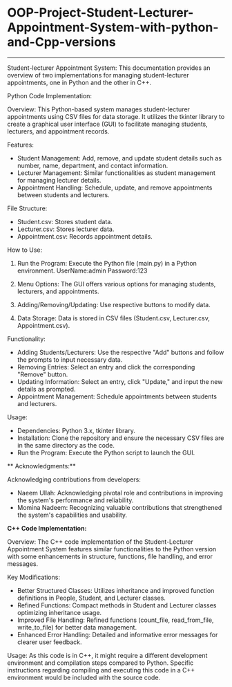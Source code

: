 # OOP-Project-Student-Lecturer-Appointment-System-with-python-and-Cpp-versions
-------------------------------------------------------------------------------
Student-lecturer Appointment System:
This documentation provides an overview of two implementations for managing student-lecturer appointments, one in Python and 
the other in C++.

Python Code Implementation:

Overview:
This Python-based system manages student-lecturer appointments using CSV files for data storage. It utilizes the tkinter library to create
a graphical user interface (GUI) to facilitate managing students, lecturers, and appointment records.

Features:
- Student Management:
Add, remove, and update student details such as number, name, department, and contact information.
- Lecturer Management:
Similar functionalities as student management for managing lecturer details.
- Appointment Handling:
Schedule, update, and remove appointments between students and lecturers.

File Structure:
- Student.csv:
  Stores student data.
- Lecturer.csv:
  Stores lecturer data.
- Appointment.csv:
  Records appointment details.
  
How to Use:
1. Run the Program:
Execute the Python file (main.py) in a Python environment.
UserName:admin   Password:123

2. Menu Options:
 The GUI offers various options for managing students, lecturers, and appointments.
3. Adding/Removing/Updating:
Use respective buttons to modify data.

4. Data Storage:
 Data is stored in CSV files (Student.csv, Lecturer.csv, Appointment.csv).

Functionality:
- Adding Students/Lecturers:
Use the respective "Add" buttons and follow the prompts to input necessary data.
- Removing Entries:
Select an entry and click the corresponding "Remove" button.
- Updating Information:
Select an entry, click "Update," and input the new details as prompted.
- Appointment Management:
 Schedule appointments between students and lecturers.

Usage:
- Dependencies:
 Python 3.x, tkinter library.
- Installation:
 Clone the repository and ensure the necessary CSV files are in the same directory as the code.
- Run the Program:
Execute the Python script to launch the GUI.

** Acknowledgments:**

Acknowledging contributions from developers:
- Naeem Ullah:
 Acknowledging pivotal role and contributions in improving the system's performance and reliability.
- Momina Nadeem:
Recognizing valuable contributions that strengthened the system's capabilities and usability.


**C++ Code Implementation:**

Overview:
The C++ code implementation of the Student-Lecturer Appointment System features similar functionalities to the 
Python version with some enhancements in structure, functions, file handling, and error messages.

Key Modifications:
- Better Structured Classes:
Utilizes inheritance and improved function definitions in People, Student, and Lecturer classes.
- Refined Functions:
Compact methods in Student and Lecturer classes optimizing inheritance usage.
- Improved File Handling:
Refined functions (count_file, read_from_file, write_to_file) for better data management.
- Enhanced Error Handling: 
Detailed and informative error messages for clearer user feedback.

Usage:
As this code is in C++, it might require a different development environment and compilation steps compared to Python.
Specific instructions regarding compiling and executing this code in a C++ environment would be included with the source code.
